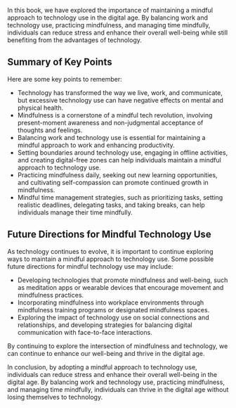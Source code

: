 
In this book, we have explored the importance of maintaining a mindful approach to technology use in the digital age. By balancing work and technology use, practicing mindfulness, and managing time mindfully, individuals can reduce stress and enhance their overall well-being while still benefiting from the advantages of technology.

Summary of Key Points
---------------------

Here are some key points to remember:

* Technology has transformed the way we live, work, and communicate, but excessive technology use can have negative effects on mental and physical health.
* Mindfulness is a cornerstone of a mindful tech revolution, involving present-moment awareness and non-judgmental acceptance of thoughts and feelings.
* Balancing work and technology use is essential for maintaining a mindful approach to work and enhancing productivity.
* Setting boundaries around technology use, engaging in offline activities, and creating digital-free zones can help individuals maintain a mindful approach to technology use.
* Practicing mindfulness daily, seeking out new learning opportunities, and cultivating self-compassion can promote continued growth in mindfulness.
* Mindful time management strategies, such as prioritizing tasks, setting realistic deadlines, delegating tasks, and taking breaks, can help individuals manage their time mindfully.

Future Directions for Mindful Technology Use
--------------------------------------------

As technology continues to evolve, it is important to continue exploring ways to maintain a mindful approach to technology use. Some possible future directions for mindful technology use may include:

* Developing technologies that promote mindfulness and well-being, such as meditation apps or wearable devices that encourage movement and mindfulness practices.
* Incorporating mindfulness into workplace environments through mindfulness training programs or designated mindfulness spaces.
* Exploring the impact of technology use on social connections and relationships, and developing strategies for balancing digital communication with face-to-face interactions.

By continuing to explore the intersection of mindfulness and technology, we can continue to enhance our well-being and thrive in the digital age.

In conclusion, by adopting a mindful approach to technology use, individuals can reduce stress and enhance their overall well-being in the digital age. By balancing work and technology use, practicing mindfulness, and managing time mindfully, individuals can thrive in the digital age without losing themselves to technology.
